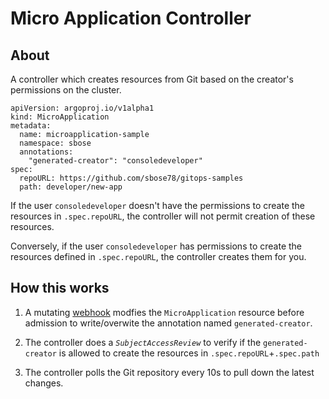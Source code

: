 # Micro Application Controller

## About

A controller which creates resources from Git based on the creator's permissions on the cluster.

```
apiVersion: argoproj.io/v1alpha1
kind: MicroApplication
metadata:
  name: microapplication-sample
  namespace: sbose
  annotations:
    "generated-creator": "consoledeveloper" 
spec:
  repoURL: https://github.com/sbose78/gitops-samples
  path: developer/new-app
```

If the user `consoledeveloper` doesn't have the permissions to create the resources in `.spec.repoURL`, the controller will not permit creation of these resources.

Conversely, if the user `consoledeveloper` has permissions to create the resources defined in `.spec.repoURL`, the controller creates them for you.

## How this works

1. A mutating [webhook](https://github.com/sbose78/micro-application-admission) modfies the `MicroApplication` resource before admission to write/overwite the annotation named `generated-creator`.

2. The controller does a *`SubjectAccessReview`* to verify if the `generated-creator` is allowed to create the resources in `.spec.repoURL`+`.spec.path`

3. The controller polls the Git repository every 10s to pull down the latest changes.




